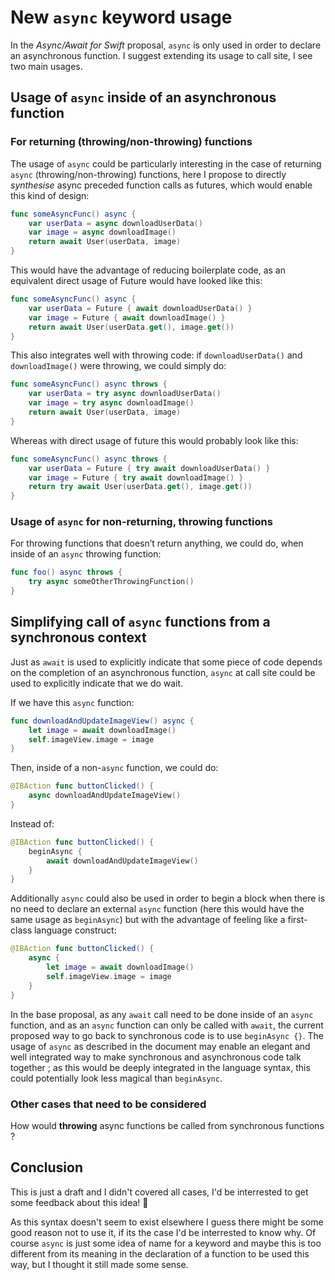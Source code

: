#  New `async` keyword usage
In the *Async/Await for Swift* proposal, `async` is only used in order to declare an asynchronous function.
I suggest extending its usage to call site, I see two main usages.


## Usage of `async` inside of an asynchronous function 

### For returning (throwing/non-throwing) functions
The usage of `async` could be particularly interesting in the case of returning `async` (throwing/non-throwing) functions, here I propose to directly *synthesise* async preceded function calls as futures, which would enable this kind of design:
```swift
func someAsyncFunc() async {
	var userData = async downloadUserData()
	var image = async downloadImage()
	return await User(userData, image)
}
```

This would have the advantage of reducing boilerplate code, as an equivalent direct usage of Future would have looked like this:
```swift
func someAsyncFunc() async {
	var userData = Future { await downloadUserData() }
	var image = Future { await downloadImage() }
	return await User(userData.get(), image.get())
}
```

This also integrates well with throwing code: if `downloadUserData()` and `downloadImage()` were throwing, we could simply do:
```swift
func someAsyncFunc() async throws {
	var userData = try async downloadUserData()
	var image = try async downloadImage()
	return await User(userData, image)
}
```

Whereas with direct usage of future this would probably look like this:
```swift
func someAsyncFunc() async throws {
	var userData = Future { try await downloadUserData() }
	var image = Future { try await downloadImage() }
	return try await User(userData.get(), image.get())
}
```





### Usage of `async` for non-returning, throwing functions
For throwing functions that doesn’t return anything, we could do, when inside of an `async` throwing function:
```swift
func foo() async throws {
	try async someOtherThrowingFunction()
}
```

## Simplifying call of `async` functions from a synchronous context
Just as `await` is used to explicitly indicate that some piece of code depends on the completion of an asynchronous function, `async` at call site could be used to explicitly indicate that we do wait.

If we have this `async` function:
```swift
func downloadAndUpdateImageView() async {
	let image = await downloadImage()
	self.imageView.image = image
}
```

Then, inside of a non-`async` function, we could do:
```swift
@IBAction func buttonClicked() {
	async downloadAndUpdateImageView()
}
```

Instead of:
```swift
@IBAction func buttonClicked() {
	beginAsync {
		await downloadAndUpdateImageView()
	}
}
```

Additionally `async` could also be used in order to begin a block when there is no need to declare an external `async` function (here this would have the same usage as `beginAsync`) but with the advantage of feeling like a first-class language construct:
```swift
@IBAction func buttonClicked() {
	async {
		let image = await downloadImage()
		self.imageView.image = image
	}
}
```

In the base proposal, as any `await` call need to be done inside of an `async` function, and as an `async` function can only be called with `await`, the current proposed way to go back to synchronous code is to use `beginAsync {}`.
The usage of `async` as described in the document may enable an elegant and well integrated way to make synchronous and asynchronous code talk together ; as this would be deeply integrated in the language syntax, this could potentially look less magical than `beginAsync`.


### Other cases that need to be considered
How would **throwing** async functions be called from synchronous functions ?


## Conclusion
This is just a draft and I didn't covered all cases, I'd be interrested to get some feedback about this idea! 🙂

As this syntax doesn't seem to exist elsewhere I guess there might be some good reason not to use it, if its the case I'd be interrested to know why.
Of course `async` is just some idea of name for a keyword and maybe this is too different from its meaning in the declaration of a function to be used this way, but I thought it still made some sense.
